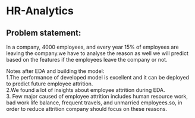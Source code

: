 # HR-Analytics

## Problem statement:
In a company, 4000 employees, and every year 15% of employees are leaving the company.we have to analyse the reason as well we will predict based on the features if the employees leave the company or not.


Notes after EDA and building the model:
<br/>
1.The performance of developed model is excellent and it can be deployed to predict future employee attrition.
<br/>
2.We found a lot of insights about employee attrition during EDA.
<br/>
3. Few major caused of employee attrition includes human resource work, bad work life balance, frequent travels, and unmarried employees.so, in order to reduce attrition company should focus on these reasons.

